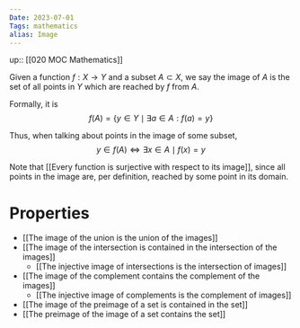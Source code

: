 ```yaml
---
Date: 2023-07-01
Tags: mathematics
alias: Image
---
```

up:: [[020 MOC Mathematics]]

Given a function $f: X \to Y$ and a subset $A \subset X$, we say the image of $A$ is the set of all points in $Y$ which are reached by $f$ from $A$.

Formally, it is
$$
f(A) = \{y \in Y \mid \exists a \in A :f(a) = y\}
$$

Thus, when talking about points in the image of some subset, 
$$
y \in f(A) \iff \exists x \in A \mid f(x) = y
$$

Note that [[Every function is surjective with respect to its image]], since all points in the image are, per definition, reached by some point in its domain.

# Properties
- [[The image of the union is the union of the images]]
- [[The image of the intersection is contained in the intersection of the images]]
	- [[The injective image of intersections is the intersection of images]]
- [[The image of the complement contains the complement of the images]]
	- [[The injective image of complements is the complement of images]]
- [[The image of the preimage of a set is contained in the set]]
- [[The preimage of the image of a set contains the set]]